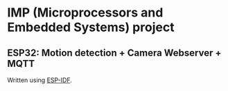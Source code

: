 # IMP (Microprocessors and Embedded Systems) project

## ESP32: Motion detection + Camera Webserver + MQTT

Written using [ESP-IDF](https://github.com/espressif/esp-idf).
